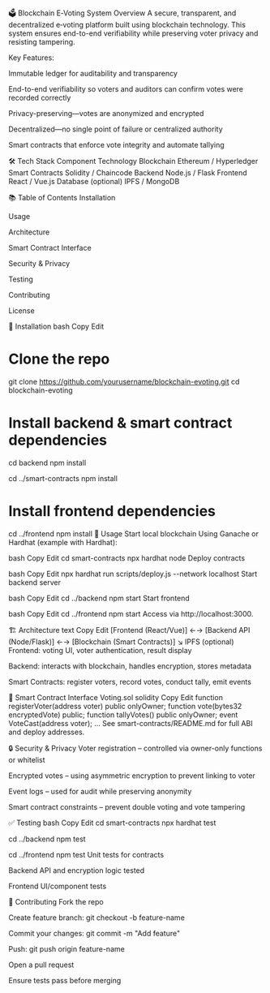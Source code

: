 

🗳️ Blockchain E‑Voting System
Overview
A secure, transparent, and decentralized e‑voting platform built using blockchain technology. This system ensures end-to-end verifiability while preserving voter privacy and resisting tampering.

Key Features:

Immutable ledger for auditability and transparency

End-to-end verifiability so voters and auditors can confirm votes were recorded correctly

Privacy-preserving—votes are anonymized and encrypted

Decentralized—no single point of failure or centralized authority

Smart contracts that enforce vote integrity and automate tallying

🛠️ Tech Stack
Component	Technology
Blockchain	Ethereum / Hyperledger
Smart Contracts	Solidity / Chaincode
Backend	Node.js / Flask
Frontend	React / Vue.js
Database (optional)	IPFS / MongoDB

📚 Table of Contents
Installation

Usage

Architecture

Smart Contract Interface

Security & Privacy

Testing

Contributing

License

🚀 Installation
bash
Copy
Edit
# Clone the repo
git clone https://github.com/yourusername/blockchain-evoting.git
cd blockchain-evoting

# Install backend & smart contract dependencies
cd backend
npm install

cd ../smart-contracts
npm install

# Install frontend dependencies
cd ../frontend
npm install
🧭 Usage
Start local blockchain
Using Ganache or Hardhat (example with Hardhat):

bash
Copy
Edit
cd smart-contracts
npx hardhat node
Deploy contracts

bash
Copy
Edit
npx hardhat run scripts/deploy.js --network localhost
Start backend server

bash
Copy
Edit
cd ../backend
npm start
Start frontend

bash
Copy
Edit
cd ../frontend
npm start
Access via http://localhost:3000.

🏗 Architecture
text
Copy
Edit
[Frontend (React/Vue)] ←→ [Backend API (Node/Flask)] ←→ [Blockchain (Smart Contracts)]
                                            ↘️ IPFS (optional)
Frontend: voting UI, voter authentication, result display

Backend: interacts with blockchain, handles encryption, stores metadata

Smart Contracts: register voters, record votes, conduct tally, emit events

📜 Smart Contract Interface
Voting.sol
solidity
Copy
Edit
function registerVoter(address voter) public onlyOwner;
function vote(bytes32 encryptedVote) public;
function tallyVotes() public onlyOwner;
event VoteCast(address voter);
...
See smart-contracts/README.md for full ABI and deploy addresses.

🔒 Security & Privacy
Voter registration – controlled via owner-only functions or whitelist

Encrypted votes – using asymmetric encryption to prevent linking to voter

Event logs – used for audit while preserving anonymity

Smart contract constraints – prevent double voting and vote tampering

✅ Testing
bash
Copy
Edit
cd smart-contracts
npx hardhat test

cd ../backend
npm test

cd ../frontend
npm test
Unit tests for contracts

Backend API and encryption logic tested

Frontend UI/component tests

🤝 Contributing
Fork the repo

Create feature branch: git checkout -b feature-name

Commit your changes: git commit -m "Add feature"

Push: git push origin feature-name

Open a pull request

Ensure tests pass before merging

